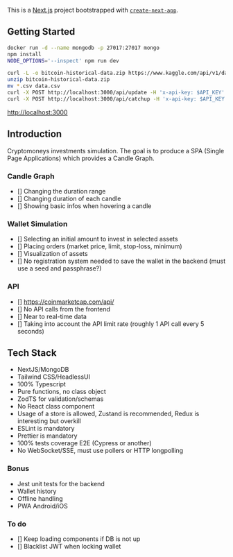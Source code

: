 
This is a [Next.js](https://nextjs.org) project bootstrapped with [`create-next-app`](https://nextjs.org/docs/app/api-reference/cli/create-next-app).

## Getting Started

```bash
docker run -d --name mongodb -p 27017:27017 mongo
npm install
NODE_OPTIONS='--inspect' npm run dev

curl -L -o bitcoin-historical-data.zip https://www.kaggle.com/api/v1/datasets/download/mczielinski/bitcoin-historical-data
unzip bitcoin-historical-data.zip
mv *.csv data.csv
curl -X POST http://localhost:3000/api/update -H 'x-api-key: $API_KEY'
curl -X POST http://localhost:3000/api/catchup -H 'x-api-key: $API_KEY'
```

[http://localhost:3000](http://localhost:3000)

## Introduction

Cryptomoneys investments simulation. The goal is to produce a SPA (Single Page Applications) which provides a Candle Graph.

### Candle Graph

- [] Changing the duration range
- [] Changing duration of each candle
- [] Showing basic infos when hovering a candle

### Wallet Simulation

- [] Selecting an initial amount to invest in selected assets
- [] Placing orders (market price, limit, stop-loss, minimum)
- [] Visualization of assets
- [] No registration system needed to save the wallet in the backend (must use a seed and passphrase?)

### API

- [] https://coinmarketcap.com/api/
- [] No API calls from the frontend
- [] Near to real-time data
- [] Taking into account the API limit rate (roughly 1 API call every 5 seconds)

## Tech Stack

<ul>
	<li>NextJS/MongoDB</li>
	<li>Tailwind CSS/HeadlessUI</li>
	<li>100% Typescript</li>
	<li>Pure functions, no class object</li>
	<li>ZodTS for validation/schemas</li>
	<li>No React class component</li>
	<li>Usage of a store is allowed, Zustand is recommended, Redux is interesting but overkill</li>
	<li>ESLint is mandatory</li>
	<li>Prettier is mandatory</li>
	<li>100% tests coverage E2E (Cypress or another)</li>
	<li>No WebSocket/SSE, must use pollers or HTTP longpolling</li>
</ul>

### Bonus

<ul>
	<li>Jest unit tests for the backend</li>
	<li>Wallet history</li>
	<li>Offline handling</li>
	<li>PWA Android/iOS</li>
</ul>

### To do

- [] Keep loading components if DB is not up
- [] Blacklist JWT when locking wallet